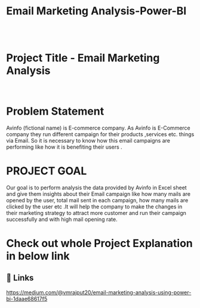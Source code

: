 # Email Marketing Analysis-Power-BI
<br>
<br>






# Project Title - Email Marketing Analysis
<br>



# Problem Statement

Avinfo (fictional name) is E-commerce company. As Avinfo is E-Commerce company they run different campaign for their products ,services etc. things via Email. So it is necessary to know how this email campaigns are performing like how it is benefiting their users .

# PROJECT GOAL
Our goal is to perform analysis the data provided by Avinfo in Excel sheet and give them insights about their Email campaign  like how many mails are opened by the user, total mail sent in each campaign, how many mails are clicked by the user etc .It will help the company to make the changes in their marketing strategy to attract more customer and run their campaign successfully and with high mail opening rate.


#  Check out whole Project Explanation in below link 
## 🔗 Links
https://medium.com/@vmrajput20/email-marketing-analysis-using-power-bi-1daae68617f5
